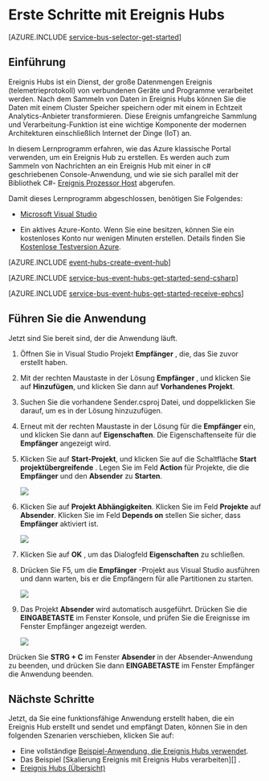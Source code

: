 <properties
    pageTitle="Erste Schritte mit Ereignis Hubs in c# | Microsoft Azure"
    description="Führen Sie dieses Lernprogramm Azure Ereignis Hubs mit c# und die EventProcessorHost Schritte."
    services="event-hubs"
    documentationCenter=""
    authors="jtaubensee"
    manager="timlt"
    editor=""/>

<tags
    ms.service="event-hubs"
    ms.workload="na"
    ms.tgt_pltfrm="na"
    ms.devlang="na"
    ms.topic="hero-article"
    ms.date="09/02/2016"
    ms.author="jotaub;sethm"/>

# <a name="get-started-with-event-hubs"></a>Erste Schritte mit Ereignis Hubs

[AZURE.INCLUDE [service-bus-selector-get-started](../../includes/service-bus-selector-get-started.md)]

## <a name="introduction"></a>Einführung

Ereignis Hubs ist ein Dienst, der große Datenmengen Ereignis (telemetrieprotokoll) von verbundenen Geräte und Programme verarbeitet werden. Nach dem Sammeln von Daten in Ereignis Hubs können Sie die Daten mit einem Cluster Speicher speichern oder mit einem in Echtzeit Analytics-Anbieter transformieren. Diese Ereignis umfangreiche Sammlung und Verarbeitung-Funktion ist eine wichtige Komponente der modernen Architekturen einschließlich Internet der Dinge (IoT) an.

In diesem Lernprogramm erfahren, wie das Azure klassische Portal verwenden, um ein Ereignis Hub zu erstellen. Es werden auch zum Sammeln von Nachrichten an ein Ereignis Hub mit einer in c# geschriebenen Console-Anwendung, und wie sie sich parallel mit der Bibliothek C#- [Ereignis Prozessor Host][] abgerufen.

Damit dieses Lernprogramm abgeschlossen, benötigen Sie Folgendes:

+ [Microsoft Visual Studio](http://visualstudio.com)

+ Ein aktives Azure-Konto. Wenn Sie eine besitzen, können Sie ein kostenloses Konto nur wenigen Minuten erstellen. Details finden Sie [Kostenlose Testversion Azure](https://azure.microsoft.com/free/).

[AZURE.INCLUDE [event-hubs-create-event-hub](../../includes/event-hubs-create-event-hub.md)]

[AZURE.INCLUDE [service-bus-event-hubs-get-started-send-csharp](../../includes/service-bus-event-hubs-get-started-send-csharp.md)]

[AZURE.INCLUDE [service-bus-event-hubs-get-started-receive-ephcs](../../includes/service-bus-event-hubs-get-started-receive-ephcs.md)]

## <a name="run-the-applications"></a>Führen Sie die Anwendung

Jetzt sind Sie bereit sind, der die Anwendung läuft.

1. Öffnen Sie in Visual Studio Projekt **Empfänger** , die, das Sie zuvor erstellt haben.

2. Mit der rechten Maustaste in der Lösung **Empfänger** , und klicken Sie auf **Hinzufügen**, und klicken Sie dann auf **Vorhandenes Projekt**.
 
3. Suchen Sie die vorhandene Sender.csproj Datei, und doppelklicken Sie darauf, um es in der Lösung hinzuzufügen.
 
4. Erneut mit der rechten Maustaste in der Lösung für die **Empfänger** ein, und klicken Sie dann auf **Eigenschaften**. Die Eigenschaftenseite für die **Empfänger** angezeigt wird.

5. Klicken Sie auf **Start-Projekt**, und klicken Sie auf die Schaltfläche **Start projektübergreifende** . Legen Sie im Feld **Action** für Projekte, die die **Empfänger** und den **Absender** zu **Starten**.

    ![][19]

6. Klicken Sie auf **Projekt Abhängigkeiten**. Klicken Sie im Feld **Projekte** auf **Absender**. Klicken Sie im Feld **Depends on** stellen Sie sicher, dass **Empfänger** aktiviert ist.

    ![][20]

7. Klicken Sie auf **OK** , um das Dialogfeld **Eigenschaften** zu schließen.

1.  Drücken Sie F5, um die **Empfänger** -Projekt aus Visual Studio ausführen und dann warten, bis er die Empfängern für alle Partitionen zu starten.

    ![][21]

2.  Das Projekt **Absender** wird automatisch ausgeführt. Drücken Sie die **EINGABETASTE** im Fenster Konsole, und prüfen Sie die Ereignisse im Fenster Empfänger angezeigt werden.

    ![][22]

Drücken Sie **STRG + C** im Fenster **Absender** in der Absender-Anwendung zu beenden, und drücken Sie dann **EINGABETASTE** im Fenster Empfänger die Anwendung beenden.

## <a name="next-steps"></a>Nächste Schritte

Jetzt, da Sie eine funktionsfähige Anwendung erstellt haben, die ein Ereignis Hub erstellt und sendet und empfängt Daten, können Sie in den folgenden Szenarien verschieben, klicken Sie auf:

- Eine vollständige [Beispiel-Anwendung, die Ereignis Hubs verwendet][].
- Das Beispiel [Skalierung Ereignis mit Ereignis Hubs verarbeiten][] .
- [Ereignis Hubs (Übersicht)][]

<!-- Images. -->
[19]: ./media/event-hubs-csharp-ephcs-getstarted/create-eh-proj1.png
[20]: ./media/event-hubs-csharp-ephcs-getstarted/create-eh-proj2.png
[21]: ./media/event-hubs-csharp-ephcs-getstarted/run-csharp-ephcs1.png
[22]: ./media/event-hubs-csharp-ephcs-getstarted/run-csharp-ephcs2.png

<!-- Links -->
[Azure classic portal]: https://manage.windowsazure.com/
[Ereignis Prozessor Host]: https://www.nuget.org/packages/Microsoft.Azure.ServiceBus.EventProcessorHost
[Ereignis Hubs (Übersicht)]: event-hubs-overview.md
[Beispiel-Anwendung, die Ereignis Hubs verwendet]: https://code.msdn.microsoft.com/Service-Bus-Event-Hub-286fd097
[Ereignis mit Ereignis Hubs Verarbeitung skalieren]: https://code.msdn.microsoft.com/Service-Bus-Event-Hub-45f43fc3
[queued messaging solution]: ../service-bus-messaging/service-bus-dotnet-multi-tier-app-using-service-bus-queues.md
 

